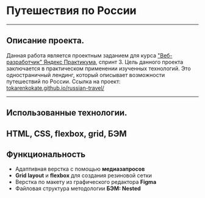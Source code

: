 # Путешествия по России

---

## Описание проекта.
Данная работа является проектным заданием для курса ["Веб-разработчик" Яндекс Практикума](https://practicum.yandex.ru/web/), спринт 3. Цель данного проекта заключается в практическом применении изученных технологий. Это одностраничный лендинг, который описывает возможности путешествий по России.
Ссылка на проект: [tokarenkokate.github.io/russian-travel/](https://tokarenkokate.github.io/russian-travel/)

---

## Использованные технологии.
HTML, CSS, flexbox, grid, БЭМ
---

## Функциональность
* Адаптивная верстка с помощью __медиазапросов__
* __Grid layout__ и  __flexbox__ для создания резиновой сетки
* Верстка по макету из графического редактора __Figma__
* Файловая структура методологии __БЭМ: Nested__
